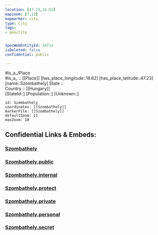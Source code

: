 ```yaml
---
location: [47.23,16.62] 
mapzoom: [7,12] 
mapmarker: city 
type: City
tags:
- geo/City


SpocWebEntityId: 34714
isDeleted: false
confidential: public

---
```

#is_a_/Place  
#is_a_ :: [[Place]] 
[has_place_longitude::16.62] 
[has_place_latitude::47.23] 
[name::Szombathely] 
State ::  
Country :: [[Hungary]]  
[StateId::] 
[Population::] 
[Unknown::] 


```leaflet
id: Szombathely
coordinates: [[Szombathely]] 
markerFile: [[Szombathely]] 
defaultZoom: 11 
maxZoom: 18
```


## Confidential Links & Embeds: 

### [Szombathely](/_Standards/Earth/Continent/Europe/Europe~East/Hungary/Counties~Hungary/Vas/counties~Vas/Szombathely/City/Szombathely.md) 

### [Szombathely.public](/_public/Earth/Continent/Europe/Europe~East/Hungary/Counties~Hungary/Vas/counties~Vas/Szombathely/City/Szombathely.public.md) 

### [Szombathely.internal](/_internal/Earth/Continent/Europe/Europe~East/Hungary/Counties~Hungary/Vas/counties~Vas/Szombathely/City/Szombathely.internal.md) 

### [Szombathely.protect](/_protect/Earth/Continent/Europe/Europe~East/Hungary/Counties~Hungary/Vas/counties~Vas/Szombathely/City/Szombathely.protect.md) 

### [Szombathely.private](/_private/Earth/Continent/Europe/Europe~East/Hungary/Counties~Hungary/Vas/counties~Vas/Szombathely/City/Szombathely.private.md) 

### [Szombathely.personal](/_personal/Earth/Continent/Europe/Europe~East/Hungary/Counties~Hungary/Vas/counties~Vas/Szombathely/City/Szombathely.personal.md) 

### [Szombathely.secret](/_secret/Earth/Continent/Europe/Europe~East/Hungary/Counties~Hungary/Vas/counties~Vas/Szombathely/City/Szombathely.secret.md)

